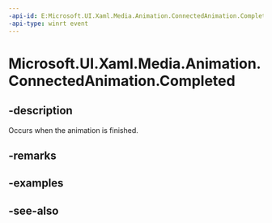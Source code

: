```yaml
---
-api-id: E:Microsoft.UI.Xaml.Media.Animation.ConnectedAnimation.Completed
-api-type: winrt event
---
```


<!-- Event syntax
public event Windows.Foundation.TypedEventHandler Completed<Windows.UI.Xaml.Media.Animation.ConnectedAnimation,  object>
-->

# Microsoft.UI.Xaml.Media.Animation.ConnectedAnimation.Completed

## -description
Occurs when the animation is finished.

## -remarks

## -examples

## -see-also
